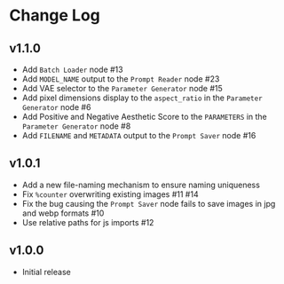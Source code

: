 # Change Log
## v1.1.0
- Add `Batch Loader` node #13
- Add `MODEL_NAME` output to the `Prompt Reader` node #23
- Add VAE selector to the `Parameter Generator` node #15
- Add pixel dimensions display to the `aspect_ratio` in the `Parameter Generator` node #6
- Add Positive and Negative Aesthetic Score to the `PARAMETERS` in the `Parameter Generator` node #8
- Add `FILENAME` and `METADATA` output to the `Prompt Saver` node #16

## v1.0.1
- Add a new file-naming mechanism to ensure naming uniqueness
- Fix `%counter` overwriting existing images #11 #14
- Fix the bug causing the `Prompt Saver` node fails to save images in jpg and webp formats #10
- Use relative paths for js imports #12

## v1.0.0
- Initial release